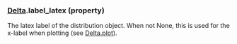### [Delta](Delta.md).label_latex (property)




The latex label of the distribution object. When not None, this is used for
the x-label when plotting (see [Delta.plot](Delta.plot.md)).

